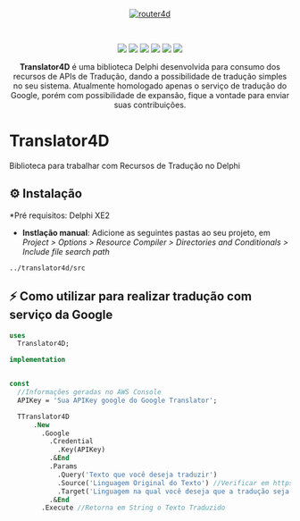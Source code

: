 <p align="center">
  <a href="https://github.com/bittencourtthulio/translator4d/blob/main/assets/logo.fw.png">
    <img alt="router4d" src="https://github.com/bittencourtthulio/translator4d/blob/main/assets/logo.fw.png">
  </a>  
</p>
<br>
<p align="center">
  <img src="https://img.shields.io/github/v/release/bittencourtthulio/translator4d?style=flat-square">
  <img src="https://img.shields.io/github/stars/bittencourtthulio/translator4d?style=flat-square">
  <img src="https://img.shields.io/github/contributors/bittencourtthulio/translator4d?color=orange&style=flat-square">
  <img src="https://tokei.rs/b1/github/bittencourtthulio/translator4d?color=red&category=lines">
  <img src="https://tokei.rs/b1/github/bittencourtthulio/translator4d?color=green&category=code">
  <img src="https://tokei.rs/b1/github/bittencourtthulio/translator4d?color=yellow&category=files">
</p>

<p align="center">
  <b>Translator4D</b> é uma biblioteca Delphi desenvolvida para consumo dos recursos de APIs de Tradução, dando a possibilidade de tradução simples no seu sistema. Atualmente homologado apenas o serviço de tradução do Google, porém com possibilidade de expansão, fique a vontade para enviar suas contribuições.

# Translator4D
Biblioteca para trabalhar com Recursos de Tradução no Delphi


## ⚙️ Instalação 

*Pré requisitos: Delphi XE2


* **Instlação manual**: Adicione as seguintes pastas ao seu projeto, em *Project > Options > Resource Compiler > Directories and Conditionals > Include file search path*

```
../translator4d/src
```

## ⚡️ Como utilizar para realizar tradução com serviço da Google

```pascal
uses
  Translator4D;

implementation


const
  //Informações geradas no AWS Console
  APIKey = 'Sua APIKey google do Google Translator';

  TTranslator4D
      .New
        .Google
          .Credential
            .Key(APIKey)
          .&End
          .Params
            .Query('Texto que você deseja traduzir')
            .Source('Linguagem Original do Texto') //Verificar em https://cloud.google.com/translate/docs/languages?hl=pt-br as abreviações das linguagens disponíveis
            .Target('Linguagem na qual você deseja que a tradução seja feira') //Verificar em https://cloud.google.com/translate/docs/languages?hl=pt-br as abreviações das linguagens disponíveis
          .&End
        .Execute //Retorna em String o Texto Traduzido
```
